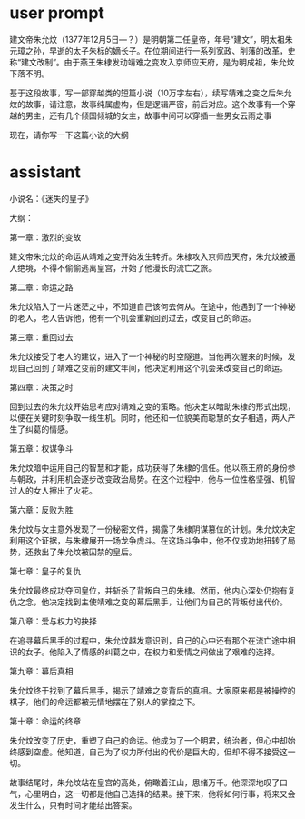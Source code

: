 # user prompt

建文帝朱允炆（1377年12月5日—？）是明朝第二任皇帝，年号“建文”，明太祖朱元璋之孙，早逝的太子朱标的嫡长子。在位期间进行一系列宽政、削藩的改革，史称“建文改制”。由于燕王朱棣发动靖难之变攻入京师应天府，是为明成祖，朱允炆下落不明。

基于这段故事，写一部穿越类的短篇小说（10万字左右），续写靖难之变之后朱允炆的故事，请注意，故事纯属虚构，但是逻辑严密，前后对应。这个故事有一个穿越的男主，还有几个倾国倾城的女主，故事中间可以穿插一些男女云雨之事

现在，请你写一下这篇小说的大纲

# assistant

小说名：《迷失的皇子》

大纲：

第一章：激烈的变故

建文帝朱允炆的命运从靖难之变开始发生转折。朱棣攻入京师应天府，朱允炆被逼入绝境，不得不偷偷逃离皇宫，开始了他漫长的流亡之旅。

第二章：命运之路

朱允炆陷入了一片迷茫之中，不知道自己该何去何从。在途中，他遇到了一个神秘的老人，老人告诉他，他有一个机会重新回到过去，改变自己的命运。

第三章：重回过去

朱允炆接受了老人的建议，进入了一个神秘的时空隧道。当他再次醒来的时候，发现自己回到了靖难之变前的建文年间，他决定利用这个机会来改变自己的命运。

第四章：决策之时

回到过去的朱允炆开始思考应对靖难之变的策略。他决定以暗助朱棣的形式出现，以便在关键时刻争取一线生机。同时，他还和一位貌美而聪慧的女子相遇，两人产生了纠葛的情感。

第五章：权谋争斗

朱允炆暗中运用自己的智慧和才能，成功获得了朱棣的信任。他以燕王府的身份参与朝政，并利用机会逐步改变政治局势。在这个过程中，他与一位性格坚强、机智过人的女人擦出了火花。

第六章：反败为胜

朱允炆与女主意外发现了一份秘密文件，揭露了朱棣阴谋篡位的计划。朱允炆决定利用这个证据，与朱棣展开一场龙争虎斗。在这场斗争中，他不仅成功地扭转了局势，还救出了朱允炆被囚禁的皇后。

第七章：皇子的复仇

朱允炆最终成功夺回皇位，并斩杀了背叛自己的朱棣。然而，他内心深处仍抱有复仇之念，他决定找到主使靖难之变的幕后黑手，让他们为自己的背叛付出代价。

第八章：爱与权力的抉择

在追寻幕后黑手的过程中，朱允炆越发意识到，自己的心中还有那个在流亡途中相识的女子。他陷入了情感的纠葛之中，在权力和爱情之间做出了艰难的选择。

第九章：幕后真相

朱允炆终于找到了幕后黑手，揭示了靖难之变背后的真相。大家原来都是被操控的棋子，他们的命运都被无情地摆在了别人的掌控之下。

第十章：命运的终章

朱允炆改变了历史，重塑了自己的命运。他成为了一个明君，统治者，但心中却始终感到空虚。他知道，自己为了权力所付出的代价是巨大的，但却不得不接受这一切。

故事结尾时，朱允炆站在皇宫的高处，俯瞰着江山，思绪万千。他深深地叹了口气，心里明白，这一切都是他自己选择的结果。接下来，他将如何行事，将来又会发生什么，只有时间才能给出答案。
